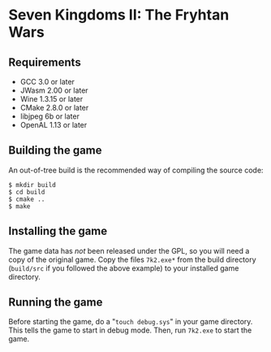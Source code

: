 Seven Kingdoms II: The Fryhtan Wars
===================================

Requirements
------------

* GCC 3.0 or later
* JWasm 2.00 or later
* Wine 1.3.15 or later
* CMake 2.8.0 or later
* libjpeg 6b or later
* OpenAL 1.13 or later

Building the game
-----------------

An out-of-tree build is the recommended way of compiling the source code:

	$ mkdir build
	$ cd build
	$ cmake ..
	$ make

Installing the game
-------------------

The game data has *not* been released under the GPL, so you will need a copy of
the original game. Copy the files `7k2.exe*` from the build directory
(`build/src` if you followed the above example) to your installed game
directory.

Running the game
----------------

Before starting the game, do a "`touch debug.sys`" in your game directory. This
tells the game to start in debug mode. Then, run `7k2.exe` to start the game.
